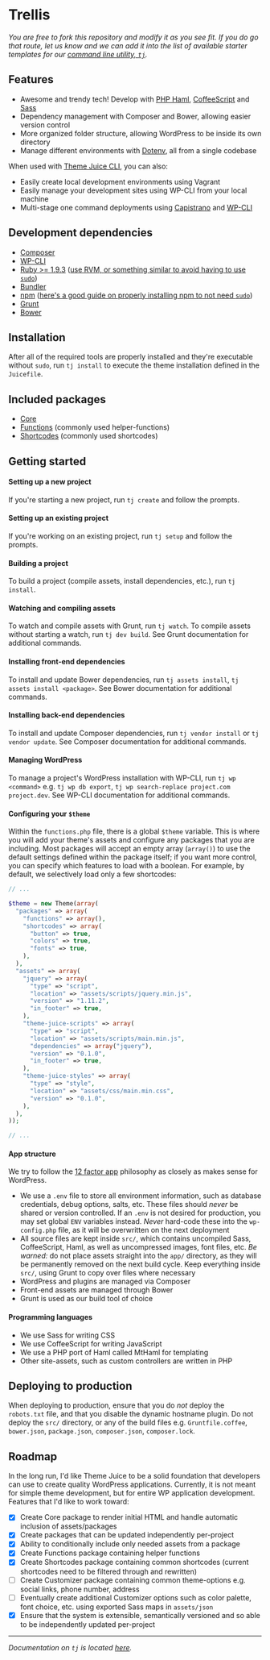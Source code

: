 # Trellis
_You are free to fork this repository and modify it as you see fit. If you do go that route, let us know and we can add it into the list of available starter templates for our [command line utility, `tj`](https://github.com/ezekg/theme-juice-cli)._

## Features
* Awesome and trendy tech! Develop with [PHP Haml](https://github.com/arnaud-lb/MtHaml), [CoffeeScript](https://github.com/gruntjs/grunt-contrib-coffee) and [Sass](https://github.com/gruntjs/grunt-contrib-sass)
* Dependency management with Composer and Bower, allowing easier version control
* More organized folder structure, allowing WordPress to be inside its own directory
* Manage different environments with [Dotenv](https://github.com/vlucas/phpdotenv), all from a single codebase

When used with [Theme Juice CLI](https://github.com/ezekg/theme-juice-cli), you can also:
* Easily create local development environments using Vagrant
* Easily manage your development sites using WP-CLI from your local machine
* Multi-stage one command deployments using [Capistrano](http://capistranorb.com/) and [WP-CLI](http://wp-cli.org/)

## Development dependencies
  * [Composer](https://getcomposer.org/)
  * [WP-CLI](http://wp-cli.org/)
  * [Ruby >= 1.9.3](https://www.ruby-lang.org/en/) ([use RVM, or something similar to avoid having to use `sudo`](https://rvm.io/rvm/install))
  * [Bundler](http://bundler.io/)
  * [npm](https://www.npmjs.com/) ([here's a good guide on properly installing npm to not need `sudo`](http://www.johnpapa.net/how-to-use-npm-global-without-sudo-on-osx/))
  * [Grunt](http://gruntjs.com/)
  * [Bower](http://bower.io/)

## Installation
After all of the required tools are properly installed and they're executable without `sudo`, run `tj install` to execute the theme installation defined in the `Juicefile`.

## Included packages
* [Core](https://github.com/ezekg/theme-juice-core)
* [Functions](https://github.com/ezekg/theme-juice-functions) (commonly used helper-functions)
* [Shortcodes](https://github.com/ezekg/theme-juice-shortcodes) (commonly used shortcodes)

## Getting started

#### Setting up a new project
If you're starting a new project, run `tj create` and follow the prompts.

#### Setting up an existing project
If you're working on an existing project, run `tj setup` and follow the prompts.

#### Building a project
To build a project (compile assets, install dependencies, etc.), run `tj install`.

#### Watching and compiling assets
To watch and compile assets with Grunt, run `tj watch`. To compile assets without starting a watch, run `tj dev build`. See Grunt documentation for additional commands.

#### Installing front-end dependencies
To install and update Bower dependencies, run `tj assets install`, `tj assets install <package>`. See Bower documentation for additional commands.

#### Installing back-end dependencies
To install and update Composer dependencies, run `tj vendor install` or `tj vendor update`. See Composer documentation for additional commands.

#### Managing WordPress
To manage a project's WordPress installation with WP-CLI, run `tj wp <command>` e.g. `tj wp db export`, `tj wp search-replace project.com project.dev`. See WP-CLI documentation for additional commands.

#### Configuring your `$theme`
Within the `functions.php` file, there is a global `$theme` variable. This is where you will add your theme's assets and configure any packages that you are including. Most packages will accept an empty array (`array()`) to use the default settings defined within the package itself; if you want more control, you can specify which features to load with a boolean. For example, by default, we selectively load only a few shortcodes:

```php
// ...

$theme = new Theme(array(
  "packages" => array(
    "functions" => array(),
    "shortcodes" => array(
      "button" => true,
      "colors" => true,
      "fonts" => true,
    ),
  ),
  "assets" => array(
    "jquery" => array(
      "type" => "script",
      "location" => "assets/scripts/jquery.min.js",
      "version" => "1.11.2",
      "in_footer" => true,
    ),
    "theme-juice-scripts" => array(
      "type" => "script",
      "location" => "assets/scripts/main.min.js",
      "dependencies" => array("jquery"),
      "version" => "0.1.0",
      "in_footer" => true,
    ),
    "theme-juice-styles" => array(
      "type" => "style",
      "location" => "assets/css/main.min.css",
      "version" => "0.1.0",
    ),
  ),
));

// ...
```

#### App structure
We try to follow the [12 factor app](http://12factor.net/) philosophy as closely as makes sense for WordPress.
* We use a `.env` file to store all environment information, such as database credentials, debug options, salts, etc. These files should _never_ be shared or version controlled. If an `.env` is not desired for production, you may set global `ENV` variables instead. _Never_ hard-code these into the `wp-config.php` file, as it will be overwritten on the next deployment
* All source files are kept inside `src/`, which contains uncompiled Sass, CoffeeScript, Haml, as well as uncompressed images, font files, etc. _Be warned:_ do not place assets straight into the `app/` directory, as they will be permanently removed on the next build cycle. Keep everything inside `src/`, using Grunt to copy over files where necessary
* WordPress and plugins are managed via Composer
* Front-end assets are managed through Bower
* Grunt is used as our build tool of choice

#### Programming languages
* We use Sass for writing CSS
* We use CoffeeScript for writing JavaScript
* We use a PHP port of Haml called MtHaml for templating
* Other site-assets, such as custom controllers are written in PHP

## Deploying to production
When deploying to production, ensure that you do _not_ deploy the `robots.txt` file, and that you disable the dynamic hostname plugin. Do not deploy the `src/` directory, or any of the build files e.g. `Gruntfile.coffee`, `bower.json`, `package.json`, `composer.json`, `composer.lock`.

## Roadmap
In the long run, I'd like Theme Juice to be a solid foundation that developers can use to create quality WordPress applications. Currently, it is not meant for simple theme development, but for entire WP application development. Features that I'd like to work toward:

- [x] Create Core package to render initial HTML and handle automatic inclusion of assets/packages
- [x] Create packages that can be updated independently per-project
- [x] Ability to conditionally include only needed assets from a package
- [x] Create Functions package containing helper functions
- [x] Create Shortcodes package containing common shortcodes (current shortcodes need to be filtered through and rewritten)
- [ ] Create Customizer package containing common theme-options e.g. social links, phone number, address
- [ ] Eventually create additional Customizer options such as color palette, font choice, etc. using exported Sass maps in `assets/json`
- [x] Ensure that the system is extensible, semantically versioned and so able to be independently updated per-project

----

_Documentation on `tj` is located [here](https://github.com/ezekg/theme-juice-cli)._

